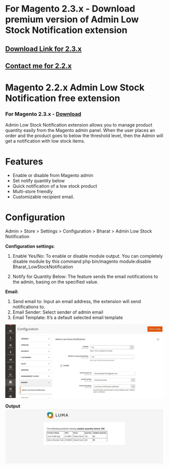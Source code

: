 # For Magento 2.3.x - Download premium version of Admin Low Stock Notification extension
## <a href="https://marketplace.magento.com/magedad-module-low-stock-notification.html">Download Link for 2.3.x</a>
## <a href="mailto:bharatcpatel2762@gmail.com">Contact me for 2.2.x</a>


# Magento 2.2.x Admin Low Stock Notification free extension
### For Magento 2.3.x - <a href="https://github.com/bharat2762/magento2.3.x-admin-low-stock-notification">Download</a>

Admin Low Stock Notification extension allows you to manage product quantity easily from the Magento admin panel.
When the user places an order and the product goes to below the threshold level, then the Admin will get a notification with low stock items.


# Features
*  Enable or disable from Magento admin
*  Set notify quantity below
*  Quick notification of a low stock product
*  Multi-store friendly
*  Customizable recipient email.


# Configuration
Admin  > Store > Settings > Configuration > Bharat > Admin Low Stock Notification

**Configuration settings**:	
1. Enable Yes/No: To enable or disable module output. You can completely disable module by this command 
php bin/magento module:disable Bharat_LowStockNotification 

2. Notify for Quantity Below:  The feature sends the email notifications to the admin, basing on the specified value.

**Email:**
1. Send email to: Input an email address, the extension will send notifications to.
2. Email Sender: Select sender of admin email
3. Email Template: It’s a default selected email template

<img src="https://raw.githubusercontent.com/bharat2762/screenshots/master/magento2-low-stock-notification/admin-low-stock-notification-free-config.jpg" alt="admin_Screenshot" border="0"/>

**Output**
<img src="https://raw.githubusercontent.com/bharat2762/screenshots/master/magento2-low-stock-notification/admin-low-stock-notification-free-output.jpg" alt="admin_Screenshot" border="0"/>


  

